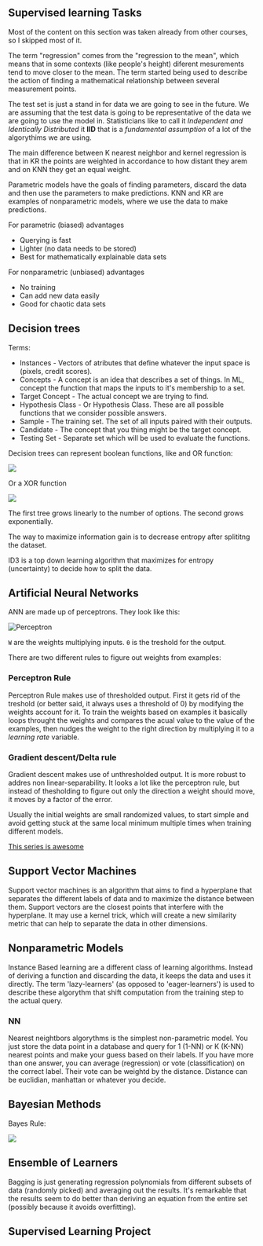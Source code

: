 
## Supervised learning Tasks

Most of the content on this section was taken already from other courses, so I skipped most of it.

The term "regression" comes from the "regression to the mean", which means that in some contexts (like people's height) diferent mesurements tend to move closer to the mean. The term started being used to describe the action of finding a mathematical relationship  between several measurement points.

The test set is just a stand in for data we are going to see in the future. We are assuming that the test data is going to be representative of the data we are going to use the model in. Statisticians like to call it *Independent and Identically Distributed* it **IID** that is a *fundamental assumption* of a lot of the algorythims we are using.

The main difference between K nearest neighbor and kernel regression is that in KR the points are weighted in accordance to how distant they arem and on KNN they get an equal weight.

Parametric models have the goals of finding parameters, discard the data and then use the parameters to make predictions. KNN and KR are examples of nonparametric models, where we use the data to make predictions.

For parametric (biased) advantages
- Querying is fast
- Lighter (no data needs to be stored)
- Best for mathematically explainable data sets

For nonparametric (unbiased) advantages
- No training
- Can add new data easily
- Good for chaotic data sets

## Decision trees

Terms: 

- Instances - Vectors of atributes that define whatever the input space is (pixels, credit scores).
- Concepts - A concept is an idea that describes a set of things. In ML, concept the function that maps the inputs to it's membership to a set.
- Target Concept - The actual concept we are trying to find.
- Hypothesis Class - Or Hypothesis Class. These are all possible functions that we consider possible answers.
- Sample - The training set. The set of all inputs paired with their outputs.
- Candidate - The concept that you thing might be the target concept.
- Testing Set - Separate set which will be used to evaluate the functions.

Decision trees can represent boolean functions, like and OR function:

<img src='http://g.gravizo.com/g?
 digraph G {
   a [label="A"];
   t1 [label="True" shape=box];
   b [label="B"];
   t2 [label="True" shape=box];
   f1 [label="False" shape=box];
   a -> t1 [label=true]
   a -> b [label=false]
   b -> t2 [label=true]
   b -> f1 [label=false]
 }
'/>

Or a XOR function 

<img src='http://g.gravizo.com/g?
 digraph G {
   a [label="A"];
   b1 [label="B"];
   b2 [label="B"];
   t1 [label="True" shape=box];
   t2 [label="True" shape=box];
   f1 [label="False" shape=box];
   f2 [label="False" shape=box];
   a -> b1 [label=true]
   a -> b2 [label=false]
   b1 -> f1 [label=true]
   b1 -> t1 [label=false]
   b2 -> t2 [label=true]
   b2 -> f2 [label=false]
 }
'/>

The first tree grows linearly to the number of options. The second grows exponentially.

The way to maximize information gain is to decrease entropy after splititng the dataset.

ID3 is a top down learning algorithm that maximizes for entropy (uncertainty) to decide how to split the data.

## Artificial Neural Networks

ANN are made up of perceptrons. They look like this:

![Perceptron](https://upload.wikimedia.org/wikipedia/commons/thumb/6/60/ArtificialNeuronModel_english.png/600px-ArtificialNeuronModel_english.png)

`W` are the weights multiplying inputs. `θ` is the treshold for the output.

There are two different rules to figure out weights from examples: 

### Perceptron Rule 
Perceptron Rule  makes use of thresholded output. First it gets rid of the treshold (or better said, it always uses a threshold of 0) by modifying the weights account for it. To train the weights based on examples it basically loops throught the weights and compares the acual value to the value of the examples, then nudges the weight to the right direction by multiplying it to a *learning rate* variable. 

### Gradient descent/Delta rule 
Gradient descent makes use of unthresholded output. It is more robust to addres non linear-separability. It looks a lot like the perceptron rule, but instead of thesholding to figure out only the direction a weight should move, it moves by a factor of the error.

Usually the initial weights are small randomized values, to start simple and avoid getting stuck at the same local minimum multiple times when training different models.

[This series is awesome](https://www.youtube.com/watch?v=bxe2T-V8XRs)

## Support Vector Machines

Support vector machines is an algorithm that aims to find a hyperplane that separates the different labels of data and to maximize the distance between them. Support vectors are the closest points that interfere with the hyperplane. It may use a kernel trick, which will create a new similarity metric that can help to separate the data in other dimensions.

## Nonparametric Models

Instance Based learning are a different class of learning algorithms. Instead of deriving a function and discarding the data, it keeps the data and uses it directly. The term 'lazy-learners' (as opposed to 'eager-learners') is used to describe these algorythm that shift computation from the training step to the actual query.

### NN
Nearest neightbors algorythms is the simplest non-parametric model. You just store the data point in a database and query for 1 (1-NN) or K (K-NN) nearest points and make your guess based on their labels. If you have more than one answer, you can average (regression) or vote (classification) on the correct label. Their vote can be weightd by the distance. Distance can be euclidian, manhattan or whatever you decide.

## Bayesian Methods

Bayes Rule:

![](http://www.gaussianwaves.com/gaussianwaves/wp-content/uploads/2013/10/Bayes_theorem_1.png)


## Ensemble of Learners

Bagging is just generating regression polynomials from different subsets of data (randomly picked) and averaging out the results. It's remarkable that the results seem to do better than deriving an equation from the entire set (possibly because it avoids overfitting).

## Supervised Learning Project
